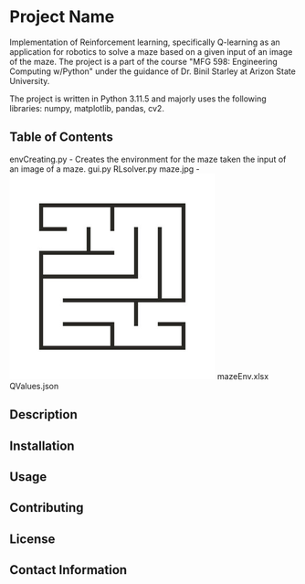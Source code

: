 # Project Name

Implementation of Reinforcement learning, specifically Q-learning as an application for robotics to solve a maze based on a given input of an image of the maze.
The project is a part of the course "MFG 598: Engineering Computing w/Python" under the guidance of Dr. Binil Starley at Arizon State University.

The project is written in Python 3.11.5 and majorly uses the following libraries: numpy, matplotlib, pandas, cv2.

## Table of Contents

envCreating.py - Creates the environment for the maze taken the input of an image of a maze.
gui.py
RLsolver.py
maze.jpg - ![Getting Started](./maze.jpg)
mazeEnv.xlsx
QValues.json

## Description

## Installation

## Usage

## Contributing

## License

## Contact Information

